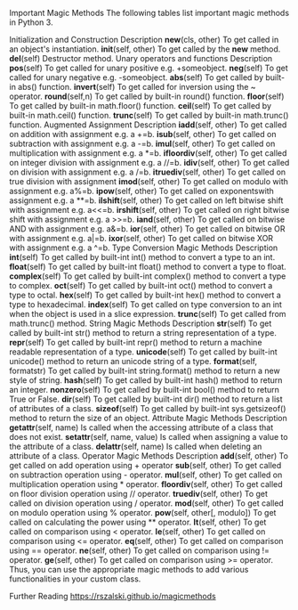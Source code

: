 Important Magic Methods
The following tables list important magic methods in Python 3.

Initialization and Construction	Description
__new__(cls, other)	To get called in an object's instantiation.
__init__(self, other)	To get called by the __new__ method.
__del__(self)	Destructor method.
Unary operators and functions	Description
__pos__(self)	To get called for unary positive e.g. +someobject.
__neg__(self)	To get called for unary negative e.g. -someobject.
__abs__(self)	To get called by built-in abs() function.
__invert__(self)	To get called for inversion using the ~ operator.
__round__(self,n)	To get called by built-in round() function.
__floor__(self)	To get called by built-in math.floor() function.
__ceil__(self)	To get called by built-in math.ceil() function.
__trunc__(self)	To get called by built-in math.trunc() function.
Augmented Assignment	Description
__iadd__(self, other)	To get called on addition with assignment e.g. a +=b.
__isub__(self, other)	To get called on subtraction with assignment e.g. a -=b.
__imul__(self, other)	To get called on multiplication with assignment e.g. a *=b.
__ifloordiv__(self, other)	To get called on integer division with assignment e.g. a //=b.
__idiv__(self, other)	To get called on division with assignment e.g. a /=b.
__itruediv__(self, other)	To get called on true division with assignment
__imod__(self, other)	To get called on modulo with assignment e.g. a%=b.
__ipow__(self, other)	To get called on exponentswith assignment e.g. a **=b.
__ilshift__(self, other)	To get called on left bitwise shift with assignment e.g. a<<=b.
__irshift__(self, other)	To get called on right bitwise shift with assignment e.g. a >>=b.
__iand__(self, other)	To get called on bitwise AND with assignment e.g. a&=b.
__ior__(self, other)	To get called on bitwise OR with assignment e.g. a|=b.
__ixor__(self, other)	To get called on bitwise XOR with assignment e.g. a ^=b.
Type Conversion Magic Methods	Description
__int__(self)	To get called by built-int int() method to convert a type to an int.
__float__(self)	To get called by built-int float() method to convert a type to float.
__complex__(self)	To get called by built-int complex() method to convert a type to complex.
__oct__(self)	To get called by built-int oct() method to convert a type to octal.
__hex__(self)	To get called by built-int hex() method to convert a type to hexadecimal.
__index__(self)	To get called on type conversion to an int when the object is used in a slice expression.
__trunc__(self)	To get called from math.trunc() method.
String Magic Methods	Description
__str__(self)	To get called by built-int str() method to return a string representation of a type.
__repr__(self)	To get called by built-int repr() method to return a machine readable representation of a type.
__unicode__(self)	To get called by built-int unicode() method to return an unicode string of a type.
__format__(self, formatstr)	To get called by built-int string.format() method to return a new style of string.
__hash__(self)	To get called by built-int hash() method to return an integer.
__nonzero__(self)	To get called by built-int bool() method to return True or False.
__dir__(self)	To get called by built-int dir() method to return a list of attributes of a class.
__sizeof__(self)	To get called by built-int sys.getsizeof() method to return the size of an object.
Attribute Magic Methods	Description
__getattr__(self, name)	Is called when the accessing attribute of a class that does not exist.
__setattr__(self, name, value)	Is called when assigning a value to the attribute of a class.
__delattr__(self, name)	Is called when deleting an attribute of a class.
Operator Magic Methods	Description
__add__(self, other)	To get called on add operation using + operator
__sub__(self, other)	To get called on subtraction operation using - operator.
__mul__(self, other)	To get called on multiplication operation using * operator.
__floordiv__(self, other)	To get called on floor division operation using // operator.
__truediv__(self, other)	To get called on division operation using / operator.
__mod__(self, other)	To get called on modulo operation using % operator.
__pow__(self, other[, modulo])	To get called on calculating the power using ** operator.
__lt__(self, other)	To get called on comparison using < operator.
__le__(self, other)	To get called on comparison using <= operator.
__eq__(self, other)	To get called on comparison using == operator.
__ne__(self, other)	To get called on comparison using != operator.
__ge__(self, other)	To get called on comparison using >= operator.
Thus, you can use the appropriate magic methods to add various functionalities in your custom class.

 Further Reading
https://rszalski.github.io/magicmethods
